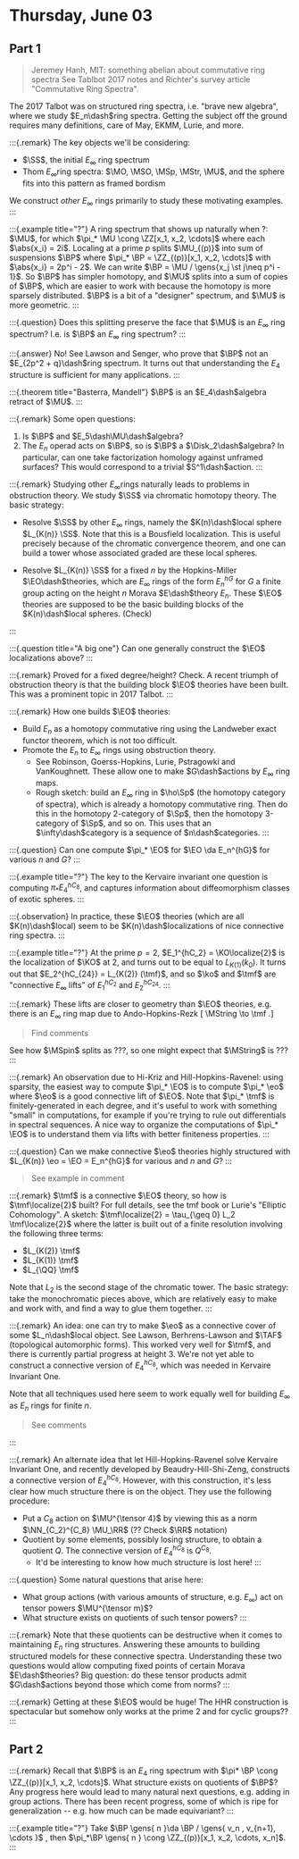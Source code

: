 # Thursday, June 03

## Part 1

> Jeremey Hanh, MIT: something abelian about commutative ring spectra
> See Tablbot 2017 notes and Richter's survey article "Commutative Ring Spectra".

The 2017 Talbot was on structured ring spectra, i.e. "brave new algebra", where we study $E_n\dash$ring spectra.
Getting the subject off the ground requires many definitions, care of May, EKMM, Lurie, and more.


:::{.remark}
The key objects we'll be considering:

- $\SS$, the initial $E_\infty$ ring spectrum
- Thom $E_\infty$ring spectra: $\MO, \MSO, \MSp, \MStr, \MU$, and the sphere fits into this pattern as framed bordism

We construct *other* $E_\infty$ rings primarily to study these motivating examples.
:::

:::{.example title="?"}
A ring spectrum that shows up naturally when ?:
 $\MU$, for which $\pi_* \MU \cong \ZZ[x_1, x_2, \cdots]$ where each $\abs{x_i} = 2i$.
Localing at a prime $p$ splits $\MU_{(p)}$ into  sum of suspensions $\BP$ where $\pi_* \BP = \ZZ_{(p)}[x_1, x_2, \cdots]$ with $\abs{x_i} = 2p^i - 2$.
We can write $\BP = \MU / \gens{x_j \st j\neq p^i - 1}$.
So $\BP$ has simpler homotopy, and $\MU$ splits into a sum of copies of $\BP$, which are easier to work with because the homotopy is more sparsely distributed.
$\BP$ is a bit of a "designer" spectrum, and $\MU$ is more geometric.
:::


:::{.question}
Does this splitting preserve the face that $\MU$ is an $E_\infty$ ring spectrum?
I.e. is $\BP$ an $E_\infty$ ring spectrum?
:::


:::{.answer}
No! See Lawson and Senger, who prove that $\BP$ not an $E_{2p^2 + q}\dash$ring spectrum.
It turns out that understanding the $E_4$ structure is sufficient for many applications.
:::


:::{.theorem title="Basterra, Mandell"}
$\BP$ is an $E_4\dash$algebra retract of $\MU$.
:::

:::{.remark}
Some open questions:

1. Is $\BP$ and $E_5\dash\MU\dash$algebra?
2. The $E_n$ operad acts on $\BP$, so is $\BP$ a $\Disk_2\dash$algebra?
  In particular, can one take factorization homology against unframed surfaces?
  This would correspond to a trivial $S^1\dash$action.
:::


:::{.remark}
Studying other $E_\infty$rings naturally leads to problems in obstruction theory.
We study $\SS$ via chromatic homotopy theory.
The basic strategy:

- Resolve $\SS$ by other $E_\infty$ rings, namely the $K(n)\dash$local sphere $L_{K(n)} \SS$.
  Note that this is a Bousfield localization.
  This is useful precisely because of the chromatic convergence theorem, and one can build a tower whose associated graded are these local spheres.

- Resolve $L_{K(n)} \SS$ for a fixed $n$ by the Hopkins-Miller $\EO\dash$theories, which are $E_\infty$ rings of the form $E_n^{hG}$ for $G$ a finite group acting on the height $n$ Morava $E\dash$theory $E_n$.
  These $\EO$ theories are supposed to be the basic building blocks of the $K(n)\dash$local spheres.
  (Check)

:::


:::{.question title="A big one"}
Can one generally construct the $\EO$ localizations above?
:::


:::{.remark}
Proved for a fixed degree/height? Check.
A recent triumph of obstruction theory is that the building block $\EO$ theories have been built.
This was a prominent topic in 2017 Talbot.
:::


:::{.remark}
How one builds $\EO$ theories:

- Build $E_n$ as a homotopy commutative ring using the Landweber exact functor theorem, which is not too difficult.
- Promote the $E_n$ to $E_\infty$ rings using obstruction theory.
  - See Robinson, Goerss-Hopkins, Lurie, Pstragowki and VanKoughnett.
  These allow one to make $G\dash$actions by $E_\infty$ ring maps.
  - Rough sketch: build an $E_\infty$ ring in $\ho\Sp$ (the homotopy category of spectra), which is already a homotopy commutative ring.
    Then do this in the homotopy 2-category of $\Sp$, then the homotopy 3-category of $\Sp$, and so on.
    This uses that an $\infty\dash$category is a sequence of $n\dash$categories.
:::


:::{.question}
Can one compute $\pi_* \EO$ for $\EO \da E_n^{hG}$ for various $n$ and $G$?
:::

:::{.example title="?"}
The key to the Kervaire invariant one question is computing $\pi_* E_4 ^{hC_8}$, and captures information about diffeomorphism classes of exotic spheres.
:::


:::{.observation}
In practice, these $\EO$ theories (which are all $K(n)\dash$local) seem to be $K(n)\dash$localizations of nice connective ring spectra.
:::


:::{.example title="?"}
At the prime $p=2$, $E_1^{hC_2} = \KO\localize{2}$ is the localization of $\KO$ at 2, and turns out to be equal to $L_{K(1)}(k_0)$.
It turns out that $E_2^{hC_{24}} = L_{K(2)} (\tmf)$, and so $\ko$ and $\tmf$ are "connective $E_\infty$ lifts" of $E_1^{hC_2}$ and $E_2^{hC_{24}}$.
:::


:::{.remark}
These lifts are closer to geometry than $\EO$ theories, e.g. there is an $E_\infty$ ring map due to Ando-Hopkins-Rezk
\[
\MString \to \tmf
.\]

> Find comments

See how $\MSpin$ splits as ???, so one might expect that $\MString$ is ???
:::


:::{.remark}
An observation due to Hi-Kriz and Hill-Hopkins-Ravenel: using sparsity, the easiest way to compute $\pi_* \EO$ is to compute $\pi_* \eo$ where $\eo$ is a good connective lift of $\EO$.
Note that $\pi_* \tmf$ is finitely-generated in each degree, and it's useful to work with something "small" in computations, for example if you're trying to rule out differentials in spectral sequences.
A nice way to organize the computations of $\pi_* \EO$ is to understand them via lifts with better finiteness properties.
:::


:::{.question}
Can we make connective $\eo$ theories highly structured with $L_{K(n)} \eo = \EO = E_n^{hG}$ for various and $n$ and $G$?
:::

> See example in comment


:::{.remark}
$\tmf$ is a connective $\EO$ theory, so how is $\tmf\localize{2}$ built?
For full details, see the tmf book or Lurie's "Elliptic Cohomology".
A sketch: $\tmf\localize{2} = \tau_{\geq 0} L_2 \tmf\localize{2}$ where the latter is built out of a finite resolution involving the following three terms:

- $L_{K(2)} \tmf$
- $L_{K(1)} \tmf$
- $L_{\QQ} \tmf$

Note that $L_2$ is the second stage of the chromatic tower.
The basic strategy: take the monochromatic pieces above, which are relatively easy to make and work with, and find a way to glue them together.
:::


:::{.remark}
An idea: one can try to make $\eo$ as a connective cover of some $L_n\dash$local object.
See Lawson, Berhrens-Lawson and $\TAF$ (topological automorphic forms).
This worked very well for $\tmf$, and there is currently partial progress at height 3.
We're not yet able to construct a connective  version of $E_4^{hC_8}$, which was needed in Kervaire Invariant One.

Note that all techniques used here seem to work equally well for building $E_\infty$ as $E_n$ rings for finite $n$.

> See comments

:::

:::{.remark}
An alternate idea that let Hill-Hopkins-Ravenel solve Kervaire Invariant One, and recently developed by Beaudry-Hill-Shi-Zeng, constructs a connective version of $E_4^{hC_8}$.
However, with this construction, it's less clear how much structure there is on the object.
They use the following procedure:

- Put a $C_8$ action on $\MU^{\tensor 4}$ by viewing this as a norm $\NN_{C_2}^{C_8} \MU_\RR$ (?? Check $\RR$ notation)
- Quotient by some elements, possibly losing structure, to obtain a quotient $Q$.
  The connective version of $E_4^{hC_8}$ is $Q^{C_8}$.
  - It'd be interesting to know how much structure is lost here!
:::

:::{.question}
Some natural questions that arise here:

- What group actions (with various amounts of structure, e.g. $E_\infty$) act on tensor powers $\MU^{\tensor m}$?
- What structure exists on quotients of such tensor powers?
:::

:::{.remark}
Note that these quotients can be destructive when it comes to maintaining $E_n$ ring structures.
Answering these amounts to building structured models for these connective spectra.
Understanding these two questions would allow computing fixed points of certain Morava $E\dash$theories?
Big question: do these tensor products admit $G\dash$actions beyond those which come from norms?
:::

:::{.remark}
Getting at these $\EO$ would be huge!
The HHR construction is spectacular but somehow only works at the prime $2$ and for cyclic groups??
:::

## Part 2


:::{.remark}
Recall that $\BP$ is an $E_4$ ring spectrum with $\pi* \BP \cong \ZZ_{(p)}[x_1, x_2, \cdots]$.
What structure exists on quotients of $\BP$?
Any progress here would lead to many natural next questions, e.g. adding in group actions.
There has been recent progress, some of which is ripe for generalization -- e.g. how much can be made equivariant?
:::


:::{.example title="?"}
Take $\BP \gens{ n }\da \BP / \gens{ v_n , v_{n+1}, \cdots }$  , then $\pi_*\BP \gens{ n } \cong \ZZ_{(p)}[x_1, x_2, \cdots, x_n]$. 
:::



